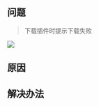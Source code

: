## 问题

> 下载插件时提示下载失败

![](C:\Users\Shinelon\Desktop\随堂笔记\image\Snipaste_2022-04-20_17-59-22.png)

## 原因



## 解决办法